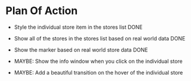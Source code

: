 # Plan Of Action

- Style the individual store item in the stores list DONE

- Show all of the stores in the stores list based on real world data DONE

- Show the marker based on real world store data DONE

- MAYBE: Show the info window when you click on the individual store

- MAYBE: Add a beautiful transition on the hover of the individual store

